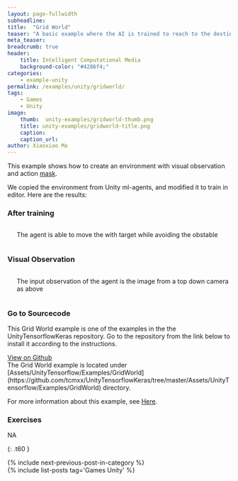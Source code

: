 ```yaml
---
layout: page-fullwidth
subheadline: 
title:  "Grid World"
teaser: "A basic example where the AI is trained to reach to the destination and avoid the obstacle in a grid world."
meta_teaser: 
breadcrumb: true
header:
    title: Intelligent Computational Media
    background-color: "#4286f4;"
categories:
    - example-unity
permalink: /examples/unity/gridworld/
tags:
    - Games
    - Unity
image:
    thumb:  unity-examples/gridworld-thumb.png
    title: unity-examples/gridworld-title.png
    caption: 
    caption_url: 
author: Xiaoxiao Ma
---
```


This example shows how to create an environment with visual observation and action [mask](https://github.com/Unity-Technologies/ml-agents/blob/master/docs/Learning-Environment-Design-Agents.md#masking-discrete-actions).

We copied the environment from Unity ml-agents, and modified it to train in editor. Here are the results:

### After training
<div class="row text-center">
	<div class="medium-8 columns t30">
       <img src="{{ site.urlimg }}unity-examples/gridworld-after-training.gif" alt="">
	   <p>The agent is able to move the with target while avoiding the obstable</p>
    </div><!-- /.medium-8.columns -->
</div><!-- /.row -->

### Visual Observation
<div class="row text-center">
	<div class="medium-8 columns t30">
       <img src="{{ site.urlimg }}unity-examples/banana-collector-after-training.gif" alt="">
	   <p>The input observation of the agent is the image from a top down camera as above</p>
    </div><!-- /.medium-8.columns -->
</div><!-- /.row -->

### Go to Sourcecode
This Grid World example is one of the examples in the the UnityTensorflowKeras repository. Go to the repository from the link below to install it according to the instructions. 
<div class="row">
    <div class="medium-6 columns t10">
	  <a class = "radius button small" target="_blank" href = "https://github.com/tcmxx/UnityTensorflowKeras" >View on Github</a>
    </div>
</div><!-- /.row -->
The Grid World example is located under [Assets/UnityTensorflow/Examples/GridWorld](https://github.com/tcmxx/UnityTensorflowKeras/tree/master/Assets/UnityTensorflow/Examples/GridWorld) directory.

For more information about this example, see [Here](https://github.com/tcmxx/UnityTensorflowKeras/blob/master/Documents/ExamplesList.md#gridworld).

### Exercises
NA

{: .t60 }
<div id="bottom" class="row t30">
    <div class="small-12 columns">
       {% include next-previous-post-in-category %}
    </div><!-- /.small-12.columns -->
</div>
{% include list-posts tag='Games Unity' %}

